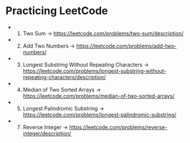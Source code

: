 # Practicing LeetCode

- 1. Two Sum -> <https://leetcode.com/problems/two-sum/description/>
- 2. Add Two Numbers -> <https://leetcode.com/problems/add-two-numbers/>
- 3. Longest Substring Without Repeating Characters -> <https://leetcode.com/problems/longest-substring-without-repeating-characters/description/>
- 4. Median of Two Sorted Arrays -> <https://leetcode.com/problems/median-of-two-sorted-arrays/>
- 5. Longest Palindromic Substring -> <https://leetcode.com/problems/longest-palindromic-substring/>
- 7. Reverse Integer -> <https://leetcode.com/problems/reverse-integer/description/>